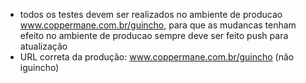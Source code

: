 - todos os testes devem ser realizados no ambiente de producao www.coppermane.com.br/guincho, para que as mudancas tenham efeito no ambiente de producao sempre deve ser feito push para atualização
- URL correta da produção: www.coppermane.com.br/guincho (não iguincho)